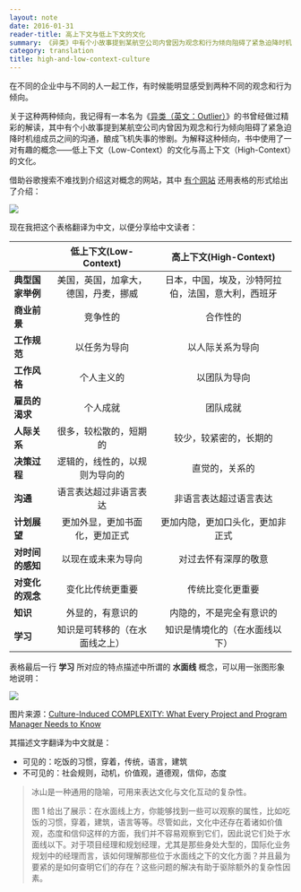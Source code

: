 ```yaml
---
layout: note
date: 2016-01-31
reader-title: 高上下文与低上下文的文化
summary: 《异类》中有个小故事提到某航空公司内曾因为观念和行为倾向阻碍了紧急迫降时机组成员之间的沟通，酿成飞机失事的惨剧。为解释这种倾向，书中使用了一对有趣的概念——低上下文（Low-Context）的文化与高上下文（High-Context）的文化
category: translation
title: high-and-low-context-culture
---
```


在不同的企业中与不同的人一起工作，有时候能明显感受到两种不同的观念和行为倾向。

关于这种两种倾向，我记得有一本名为《[异类（英文：Outlier）](http://book.douban.com/subject/3688489/)》的书曾经做过精彩的解读，其中有个小故事提到某航空公司内曾因为观念和行为倾向阻碍了紧急迫降时机组成员之间的沟通，酿成飞机失事的惨剧。为解释这种倾向，书中使用了一对有趣的概念——低上下文（Low-Context）的文化与高上下文（High-Context）的文化。

借助谷歌搜索不难找到介绍这对概念的网站，其中 [有个网站](http://www.giselaschmalz.com/?p=2974) 还用表格的形式给出了介绍：

![](http://www.giselaschmalz.com/wp-content/uploads/2015/03/high-context-culture-tab-c-o-meixinbusiness.jpg)

现在我把这个表格翻译为中文，以便分享给中文读者：

|                  |        低上下文(Low-Context)         |              高上下文(High-Context)                |
|------------------|:------------------------------------:|:--------------------------------------------------:|
| **典型国家举例** | 美国，英国，加拿大，德国，丹麦，挪威 | 日本，中国，埃及，沙特阿拉伯，法国，意大利，西班牙 |
| **商业前景**     | 竞争性的                             | 合作性的                                           |
| **工作规范**     | 以任务为导向                         | 以人际关系为导向                                   |
| **工作风格**     | 个人主义的                           | 以团队为导向                                       |
| **雇员的渴求**   | 个人成就                             | 团队成就                                           |
| **人际关系**     | 很多，较松散的，短期的               | 较少，较紧密的，长期的                             |
| **决策过程**     | 逻辑的，线性的，以规则为导向的       | 直觉的，关系的                                     |
| **沟通**         | 语言表达超过非语言表达               | 非语言表达超过语言表达                             |
| **计划展望**     | 更加外显，更加书面化，更加正式       | 更加内隐，更加口头化，更加非正式                   |
| **对时间的感知** | 以现在或未来为导向                   | 对过去怀有深厚的敬意                               |
| **对变化的观念** | 变化比传统更重要                     | 传统比变化更重要                                   |
| **知识**         | 外显的，有意识的                     | 内隐的，不是完全有意识的                           |
| **学习**         | 知识是可转移的（在水面线之上）       | 知识是情境化的（在水面线以下）                     |

表格最后一行 **学习** 所对应的特点描述中所谓的 **水面线** 概念，可以用一张图形象地说明：

![](http://i.teamkn.com/i/DDufDwtD.png)

图片来源：[Culture-Induced COMPLEXITY: What Every Project and Program Manager Needs to Know](https://www.pmi.org/~/media/PDF/learning/project-complexity/Culture-Induced-Complexity-final.ashx)

其描述文字翻译为中文就是：

* 可见的：吃饭的习惯，穿着，传统，语言，建筑
* 不可见的：社会规则，动机，价值观，道德观，信仰，态度

> 冰山是一种通用的隐喻，可用来表达文化与文化互动的复杂性。
> 
> 图 1 给出了展示：在水面线上方，你能够找到一些可以观察的属性，比如吃饭的习惯，穿着，建筑，语言等等。尽管如此，文化中还存在着诸如价值观，态度和信仰这样的方面，我们并不容易观察到它们，因此说它们处于水面线以下。对于项目经理和规划经理，尤其是那些身处大型的，国际化业务规划中的经理而言，该如何理解那些位于水面线之下的文化方面？并且最为要紧的是如何查明它们的存在？这些问题的解决有助于驱除额外的复杂性因素。

